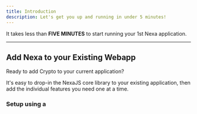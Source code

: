 ```yaml
---
title: Introduction
description: Let's get you up and running in under 5 minutes!
---
```


It takes less than __FIVE MINUTES__ to start running your 1st Nexa application.

---

## Add Nexa to your Existing Webapp

Ready to add Crypto to your current application?

It's easy to drop-in the NexaJS core library to your existing application, then add the individual features you need one at a time.

### Setup using a <script> tag in HTML

To quickly get started using Nexa in your existing Webapp, simply include this tag in the <head> section of your HTML:

```html
<!-- CDN (Web2) integration solution -->
<script src="https://cdn.nexajs.org/nexa.min.js"
  integrity="sha384-qBLa2DVAThYbLO3kajnReZVS5cG3m3swWmBL0tNN7CxvzgRZQw/cfwsmbXOGma7K"
  crossorigin="anonymous"></script>
```

__- OR -__

```html
<!-- IPFS Gateway (Web3) integration solution -->
<script src="https://bafybeifohi5njjlohhkwcsola3346cn3ngyaqyl5bwn5k7a4mbvtzy4y3m.ipfs.dweb.link/"
  integrity="sha384-qBLa2DVAThYbLO3kajnReZVS5cG3m3swWmBL0tNN7CxvzgRZQw/cfwsmbXOGma7K"
  crossorigin="anonymous"></script>
```

{% callout type="note" title="Pro Builder Tip — Import Individual Packages" %}
Although convenient to just import `nexa.min.js` and be on your way; we highly recommend that you import packages individually.

This means that decide when `methods()` you want to use and then import `package-name.min.js` for a much smaller load your your application.

Visit our [modules](/modules) section to learn more about importing packages.
{% /callout %}

### Setup using a package manager

NexaJS is fully-supported by your favorite package manager. Choose from one of the options below to begin installation of NexaJS into your existing Webapp.

```shell
npm install --save nexajs
```

```shell
yarn add nexajs
```

```shell
pnpm install nexajs
```

{% callout title="You should know!" %}
If you are NOT using a Package Manager like [Webpack](https://webpack.js.org/) or [Rollup](https://rollupjs.org/), then it is highly advised that you import individual packages, eg. [`@nexajs/rostrum`](https://github.com/avasdao/nexajs/tree/master/packages/Rostrum) to reduce your application's total package size.
{% /callout %}

---

## Create a NEW Nexa dApp

Setup takes just a few minutes to configure your features. The build and deployment process takes less than 60 seconds.

```shell
npm create nexa
```

```shell
yarn create nexa
```

```shell
pnpm create nexa
```

![NPM Create Nexa](/screenshots/npm-create-nexa.png)

The default setup takes just 2 minutes to build and deploy with the following features:

- Multi-coin crypto wallet
- User/visitor page analytics
- User authentication
- Administration portal
- Full Web3 integration

{% callout title="You should know!" %}
Nexa Studio allows you to choose from a full suite of features, including: charts & graphs, EVM-chain support, database plugins and more...
{% /callout %}
